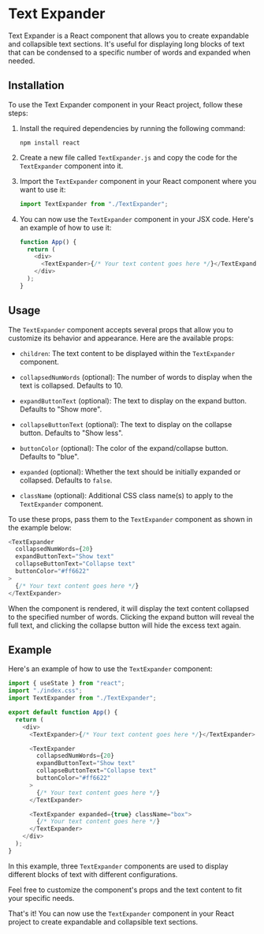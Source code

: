 # Text Expander

Text Expander is a React component that allows you to create expandable and collapsible text sections. It's useful for displaying long blocks of text that can be condensed to a specific number of words and expanded when needed.

## Installation

To use the Text Expander component in your React project, follow these steps:

1. Install the required dependencies by running the following command:

   ```shell
   npm install react
   ```

2. Create a new file called `TextExpander.js` and copy the code for the `TextExpander` component into it.

3. Import the `TextExpander` component in your React component where you want to use it:

   ```javascript
   import TextExpander from "./TextExpander";
   ```

4. You can now use the `TextExpander` component in your JSX code. Here's an example of how to use it:

   ```javascript
   function App() {
     return (
       <div>
         <TextExpander>{/* Your text content goes here */}</TextExpander>
       </div>
     );
   }
   ```

## Usage

The `TextExpander` component accepts several props that allow you to customize its behavior and appearance. Here are the available props:

- `children`: The text content to be displayed within the `TextExpander` component.

- `collapsedNumWords` (optional): The number of words to display when the text is collapsed. Defaults to 10.

- `expandButtonText` (optional): The text to display on the expand button. Defaults to "Show more".

- `collapseButtonText` (optional): The text to display on the collapse button. Defaults to "Show less".

- `buttonColor` (optional): The color of the expand/collapse button. Defaults to "blue".

- `expanded` (optional): Whether the text should be initially expanded or collapsed. Defaults to `false`.

- `className` (optional): Additional CSS class name(s) to apply to the `TextExpander` component.

To use these props, pass them to the `TextExpander` component as shown in the example below:

```javascript
<TextExpander
  collapsedNumWords={20}
  expandButtonText="Show text"
  collapseButtonText="Collapse text"
  buttonColor="#ff6622"
>
  {/* Your text content goes here */}
</TextExpander>
```

When the component is rendered, it will display the text content collapsed to the specified number of words. Clicking the expand button will reveal the full text, and clicking the collapse button will hide the excess text again.

## Example

Here's an example of how to use the `TextExpander` component:

```javascript
import { useState } from "react";
import "./index.css";
import TextExpander from "./TextExpander";

export default function App() {
  return (
    <div>
      <TextExpander>{/* Your text content goes here */}</TextExpander>

      <TextExpander
        collapsedNumWords={20}
        expandButtonText="Show text"
        collapseButtonText="Collapse text"
        buttonColor="#ff6622"
      >
        {/* Your text content goes here */}
      </TextExpander>

      <TextExpander expanded={true} className="box">
        {/* Your text content goes here */}
      </TextExpander>
    </div>
  );
}
```

In this example, three `TextExpander` components are used to display different blocks of text with different configurations.

Feel free to customize the component's props and the text content to fit your specific needs.

That's it! You can now use the `TextExpander` component in your React project to create expandable and collapsible text sections.
